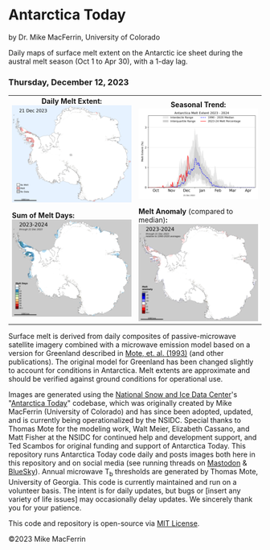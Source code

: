# Antarctica Today

by Dr. Mike MacFerrin, University of Colorado

Daily maps of surface melt extent on the Antarctic ice sheet during the austral melt season (Oct 1 to Apr 30), with a 1-day lag.

### **<!--date_start-->Thursday, December 12, 2023<!--date_end-->**
<!--The "date_start" and "date_end" html-comment tags above are so the add_date_to_readme.py script can find and dynamically replace the date in this README.md every time the images are updated. Do not remove them unless the code no longer uses add_date_to_readme.py-->
<table>
  <tr>
    <td align='center' width='50%' padding='0px'><b>Daily Melt Extent:</b><br>
<img src="./images/R0_most_recent_daily.png" alt="Daily Melt Extent"/></td>
    <td align='center' width='50%' padding='0px'><b>Seasonal Trend:</b><br>
    <img src="./images/R0_most_recent_line_plot.png" alt="Seasonal Line Plot" /></td>
  </tr>
  <tr>
    <td padding='0px'><b>Sum of Melt Days:</b><br>
    <img src="./images/R0_most_recent_sum.png" alt="Sum of Melt Days"/></td>
    <td padding='0px'><b>Melt Anomaly</b> (compared to median)<b>:</b><br>
    <img src="./images/R0_most_recent_anomaly.png" alt="Anomaly of Melt Days"/></td>
  </tr>
</table>

Surface melt is derived from daily composites of passive-microwave satellite imagery combined with a microwave emission model based on a version for Greenland described in [Mote, et. al. (1993)](doi.org/10.3189/S0260305500012891) (and other publications). The original model for Greenland has been changed slightly to account for conditions in Antarctica. Melt extents are approximate and should be verified against ground conditions for operational use.

Images are generated using the [National Snow and Ice Data Center](https://nsidc.org/home)'s "[Antarctica Today](https://github.com/nsidc/Antarctica_Today)" codebase, which was originally created by Mike MacFerrin (University of Colorado) and has since been adopted, updated, and is currently being operationalized by the NSIDC. Special thanks to Thomas Mote for the modeling work, Walt Meier, Elizabeth Cassano, and Matt Fisher at the NSIDC for continued help and development support, and Ted Scambos for original funding and support of Antarctica Today. This repository runs Antarctica Today code daily and posts images both here in this repository and on social media (see running threads on [Mastodon](https://spore.social/@icesheetmike/111600065279948308) & [BlueSky](https://bsky.app/profile/icesheetmike.bsky.social/post/3kgry325kmf2r)). Annual microwave T<sub>b</sub> thresholds are generated by Thomas Mote, University of Georgia. This code is currently maintained and run on a volunteer basis. The intent is for daily updates, but bugs or [insert any variety of life issues] may occasionally delay updates. We sincerely thank you for your patience.

This code and repository is open-source via [MIT License](https://github.com/mmacferrin/antarctica_today_social/blob/main/LICENSE).

©2023 Mike MacFerrin
